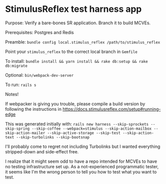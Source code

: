 # StimulusReflex test harness app

Purpose: Verify a bare-bones SR application. Branch it to build MCVEs.

Prerequisites: Postgres and Redis

Preamble: `bundle config local.stimulus_reflex /path/to/stimulus_reflex`

Point your `stimulus_reflex` to the correct local branch in `Gemfile`

To install: `bundle install && yarn install && rake db:setup && rake db:migrate`

Optional: `bin/webpack-dev-server`

To run: `rails s`

Notes!

If webpacker is giving you trouble, please compile a build version by following the instructions in https://docs.stimulusreflex.com/setup#running-edge

This was generated initially with: `rails new harness --skip-sprockets --skip-spring --skip-coffee --webpack=stimulus --skip-action-mailbox --skip-action-mailer --skip-active-storage --skip-test --skip-action-text --skip-turbolinks --skip-bootsnap`

I'll probably come to regret not including Turbolinks but I wanted everything stripped-down and side-effect free.

I realize that it might seem odd to have a repo intended for MCVEs to have no testing infrastructure set up. As a not-experienced programmatic tester, it seems like I'm the wrong person to tell you how to test what you want to test.
